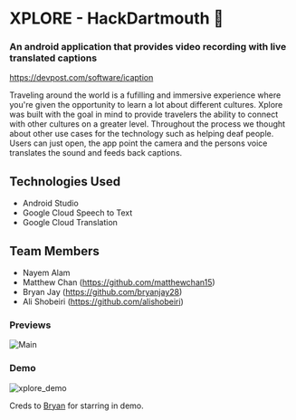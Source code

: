 # XPLORE - HackDartmouth :rocket:

### An android application that provides video recording with live translated captions
https://devpost.com/software/icaption

Traveling around the world is a fufilling and immersive experience where you're given the opportunity to learn a lot about different cultures. Xplore was built with the goal in mind to provide travelers the ability to connect with other cultures on a greater level. Throughout the process we thought about other use cases for the technology such as helping deaf people. 
Users can just open, the app point the camera and the persons voice translates the sound and feeds back captions. 

## Technologies Used
- Android Studio
- Google Cloud Speech to Text
- Google Cloud Translation 


## Team Members 
   - Nayem Alam 
   - Matthew Chan (https://github.com/matthewchan15)
   - Bryan Jay (https://github.com/bryanjay28)
   - Ali Shobeiri (https://github.com/alishobeiri)
    
### Previews

![Main](https://user-images.githubusercontent.com/25883629/55773745-14924000-5a60-11e9-9f40-4e7df1783e05.png)

### Demo

![xplore_demo](https://user-images.githubusercontent.com/25883629/55773572-37702480-5a5f-11e9-9a33-0b1faadbb819.gif)
<br/>

Creds to [Bryan](https://github.com/bryanjay28) for starring in demo.
